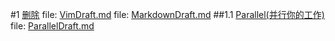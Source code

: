 #1 [删除](VimDraft.md#anchor_0)
file: [VimDraft.md](VimDraft.md)
file: [MarkdownDraft.md](MarkdownDraft.md)
##1.1 [Parallel(并行你的工作)](ParallelDraft.md#anchor_0)
file: [ParallelDraft.md](ParallelDraft.md)
